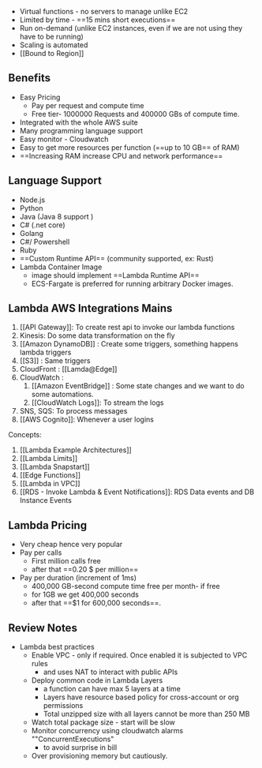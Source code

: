 - Virtual functions - no servers to manage unlike EC2 
- Limited by time - ==15 mins short executions== 
- Run on-demand (unlike EC2 instances, even if we are not using they have to be running)
- Scaling is automated
- [[Bound to Region]] 

## Benefits 
- Easy Pricing 
	- Pay per request and compute time 
	- Free tier- 1000000 Requests and 400000 GBs of compute time.
- Integrated with the whole AWS suite 
- Many programming language support 
- Easy monitor - Cloudwatch 
- Easy to get more resources per function (==up to 10 GB== of RAM)
- ==Increasing RAM increase CPU and network performance==

## Language Support 
- Node.js 
- Python 
- Java (Java 8 support )
- C# (.net core)
- Golang 
- C#/ Powershell
- Ruby 
- ==Custom Runtime API== (community supported, ex: Rust)
- Lambda Container Image 
	- image should implement ==Lambda Runtime API== 
	- ECS-Fargate is preferred for running arbitrary Docker images.

## Lambda AWS Integrations Mains
1. [[API Gateway]]: To create rest api to invoke our lambda functions 
2. Kinesis: Do some data transformation on the fly 
3. [[Amazon DynamoDB]] : Create some triggers, something happens lambda triggers
4. [[S3]] : Same triggers
5. CloudFront : [[Lamda@Edge]]
6. CloudWatch : 
	1. [[Amazon EventBridge]] : Some state changes and we want to do some automations.
	2. [[CloudWatch Logs]]: To stream the logs 
7. SNS, SQS: To process messages 
8. [[AWS Cognito]]: Whenever a user logins

Concepts:
1. [[Lambda Example Architectures]]
2. [[Lambda Limits]]
3. [[Lambda Snapstart]]
4. [[Edge Functions]]
5. [[Lambda in VPC]]
6. [[RDS - Invoke Lambda & Event Notifications]]: RDS Data events and DB Instance Events
## Lambda Pricing  
- Very cheap hence very popular 
- Pay per calls
	- First million calls free
	- after that ==0.20 $ per million== 
- Pay per duration (increment of 1ms)
	- 400,000 GB-second compute time free per month- if free
	- for 1GB we get 400,000 seconds 
	- after that ==$1 for 600,000 seconds==.


## Review Notes 
- Lambda best practices
	- Enable VPC - only if required. Once enabled it is subjected to VPC rules 
		- and uses NAT to interact with public APIs 
	- Deploy common code in Lambda Layers
		- a function can have max 5 layers at a time 
		- Layers have resource based policy for cross-account or org permissions 
		- Total unzipped size with all layers cannot be more than 250 MB
	- Watch total package size - start will be slow 
	- Monitor concurrency using cloudwatch alarms ""ConcurrentExecutions"
		- to avoid surprise in bill
	- Over provisioning memory but cautiously.
